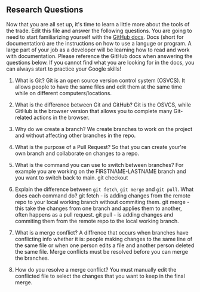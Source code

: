 ## Research Questions 

Now that you are all set up, it's time to learn a little more about the tools of the trade. Edit this file and answer the following questions. You are going to need to start familiarizing yourself with the [GitHub docs](https://docs.github.com/en). Docs (short for documentation) are the instructions on how to use a languge or program. A large part of your job as a developer will be learning how to read and work with documentation. Please reference the GitHub docs when answering the questions below. If you cannot find what you are looking for in the docs, you can always start to practice your Google skills!

1. What is Git?
Git is an open source version control system (OSVCS). It allows people to have the same files and edit them at the same time while on different computers/locations.

2. What is the difference between Git and GitHub?
Git is the OSVCS, while GitHub is the browser version that allows you to complete many Git-related actions in the browser.

3. Why do we create a branch?
We create branches to work on the project and without affecting other branches in the repo.

4. What is the purpose of a Pull Request?
So that you can create your're own branch and collaborate on changes to a repo.

5. What is the command you can use to switch between branches? For example you are working on the FIRSTNAME-LASTNAME branch and you want to switch back to main.
git checkout

6. Explain the difference between `git fetch`, `git merge` and `git pull`. What does each command do?
git fetch - is adding changes from the remote repo to your local working branch without commiting them.
git merge - this take the changes from one branch and applies them to another, often happens as a pull request.
git pull - is adding changes and commiting them from the remote repo to the local working branch.

7. What is a merge conflict?
A diffrence that occurs when branches have conflicting info whether it is:
people making changes to the same line of the same file or when one person edits a file and another person deleted the same file. Merge conflicts must be resolved before you can merge the branches.

8. How do you resolve a merge conflict?
You must manually edit the conflicted file to select the changes that you want to keep in the final merge.
